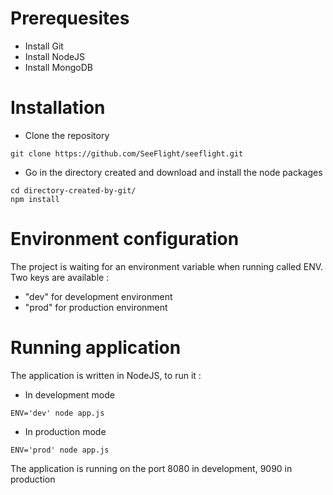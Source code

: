 # Prerequesites
* Install Git
* Install NodeJS
* Install MongoDB

# Installation
* Clone the repository
```
git clone https://github.com/SeeFlight/seeflight.git
```
* Go in the directory created and download and install the node packages
```
cd directory-created-by-git/
npm install
```

# Environment configuration

The project is waiting for an environment variable when running called ENV. Two keys are available :
* "dev" for development environment
* "prod" for production environment

# Running application
The application is written in NodeJS, to run it :
* In development mode
```
ENV='dev' node app.js
```
* In production mode
```
ENV='prod' node app.js
```
    
The application is running on the port 8080 in development, 9090 in production
